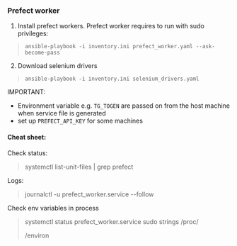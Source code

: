 ### Prefect worker
1. Install prefect workers. Prefect worker requires to run with sudo privileges:
> `ansible-playbook -i inventory.ini prefect_worker.yaml --ask-become-pass`

2. Download selenium drivers
> `ansible-playbook -i inventory.ini selenium_drivers.yaml`
 
IMPORTANT: 
- Environment variable e.g. `TG_TOGEN` are passed on from the host machine when service file is generated
- set up `PREFECT_API_KEY` for some machines

#### Cheat sheet:
Check status:
> systemctl list-unit-files | grep prefect

Logs:
> journalctl -u prefect_worker.service --follow

Check env variables in process
> systemctl status prefect_worker.service
> sudo strings /proc/<Main PID>/environ